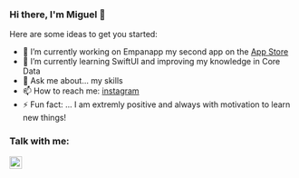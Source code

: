 ### Hi there, I'm Miguel 👋

Here are some ideas to get you started:

- 🔭 I’m currently working on Empanapp my second app on the [App Store](https://apps.apple.com/app/empanapp/id1551611867)
- 🌱 I’m currently learning SwiftUI and improving my knowledge in Core Data
- 💬 Ask me about... my skills
- 📫 How to reach me: [instagram]
- ⚡ Fun fact: ... I am extremly positive and always with motivation to learn new things!

### Talk with me:
[<img align="left" alt="holisitc_developer | LinkedIn" width="22px" src="https://cdn.jsdelivr.net/npm/simple-icons@v3/icons/linkedin.svg" />][linkedin]

<br />


[instagram]: https://www.instagram.com/mplanckensteiner/
[linkedin]: https://www.linkedin.com/in/miguelplanckensteiner/

<!--
**mplanckensteiner/mplanckensteiner** is a ✨ _special_ ✨ repository because its `README.md` (this file) appears on your GitHub profile.


